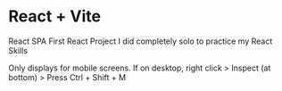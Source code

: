 # React + Vite

React SPA
First React Project I did completely solo to practice my React Skills

Only displays for mobile screens. If on desktop, right click > Inspect (at bottom) >
Press Ctrl + Shift + M
